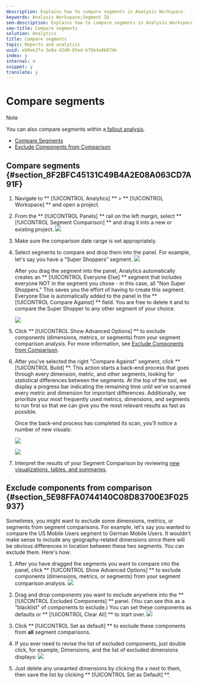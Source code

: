 ```yaml
---
description: Explains how to compare segments in Analysis Workspace.
keywords: Analysis Workspace;Segment IQ
seo-description: Explains how to compare segments in Analysis Workspace.
seo-title: Compare segments
solution: Analytics
title: Compare segments
topic: Reports and analytics
uuid: eb9ee2fa-3e8a-42d8-85ed-b76b4a0b87de
index: y
internal: n
snippet: y
translate: y
---
```


# Compare segments


>[!NOTE]
>
>You can also compare segments within a[ fallout analysis](compare-segments-fallout.md#section_E0B761A69B1545908B52E05379277B56). 



* [ Compare Segments](compare-segments.md#section_8F2BFC45131C49B4A2E08A063CD7A91F)
* [ Exclude Components from Comparison](compare-segments.md#section_5E98FFA0744140C08D83700E3F025937)

## Compare segments {#section_8F2BFC45131C49B4A2E08A063CD7A91F}


1. Navigate to ** [!UICONTROL  Analytics] ** > ** [!UICONTROL  Workspace] ** and open a project.
1. From the ** [!UICONTROL  Panels] ** rail on the left margin, select ** [!UICONTROL  Segment Comparison] ** and drag it into a new or existing project. ![](graphics/seg-compare-panel.png) 

1. Make sure the comparison date range is set appropriately.
1. Select segments to compare and drop them into the panel. For example, let's say you have a "Super Shoppers" segment. ![](graphics/compare-audiences.png) 

   After you drag the segment into the panel, Analytics automatically creates an ** [!UICONTROL  Everyone Else] ** segment that includes everyone NOT in the segment you chose - in this case, all "Non Super Shoppers." This saves you the effort of having to create this segment. Everyone Else is automatically added to the panel in the ** [!UICONTROL  Compare Against] ** field. You are free to delete it and to compare the Super Shopper to any other segment of your choice. 

   ![](graphics/everyone-else.png) 

1. Click ** [!UICONTROL  Show Advanced Options] ** to exclude components (dimensions, metrics, or segments) from your segment comparison analysis. For more information, see [ Exclude Components from Comparison](compare-segments.md#section_5E98FFA0744140C08D83700E3F025937).
1. After you've selected the right "Compare Against" segment, click ** [!UICONTROL  Build] **. This action starts a back-end process that goes through every dimension, metric, and other segments, looking for statistical differences between the segments. At the top of the tool, we display a progress bar indicating the remaining time until we’ve scanned every metric and dimension for important differences. Additionally, we prioritize your most frequently used metrics, dimensions, and segments to run first so that we can give you the most relevant results as fast as possible. 

   Once the back-end process has completed its scan, you’ll notice a number of new visuals: 

   ![](graphics/new-viz.png) 

   ![](graphics/new-viz2.png) 

1. Interpret the results of your Segment Comparison by reviewing [ new visualizations, tables, and summaries](segment-comparison.md#concept_74FAC1C6D0204F9190A110B0D9005793).

## Exclude components from comparison {#section_5E98FFA0744140C08D83700E3F025937}

Sometimes, you might want to exclude some dimensions, metrics, or segments from segment comparisons. For example, let's say you wanted to compare the US Mobile Users segment to German Mobile Users. It wouldn't make sense to include any geography-related dimensions since there will be obvious differences in location between these two segments. You can exclude them. Here's how: 

1. After you have dragged the segments you want to compare into the panel, click ** [!UICONTROL  Show Advanced Options] ** to exclude components (dimensions, metrics, or segments) from your segment comparison analysis. ![](graphics/show-advanced-settings.png) 

1. Drag and drop components you want to exclude anywhere into the ** [!UICONTROL  Excluded Components] ** panel. (You can see this as a "blacklist" of components to exclude.) You can set these components as defaults or ** [!UICONTROL  Clear All] ** to start over. ![](graphics/excluded-components.png) 

1. Click ** [!UICONTROL  Set as default] ** to exclude these components from **all** segment comparisons.
1. If you ever need to revise the list of excluded components, just double click, for example, Dimensions, and the list of excluded dimensions displays: ![](graphics/excluded-dimensions.png) 

1. Just delete any unwanted dimensions by clicking the x next to them, then save the list by clicking ** [!UICONTROL  Set as Default] **.
